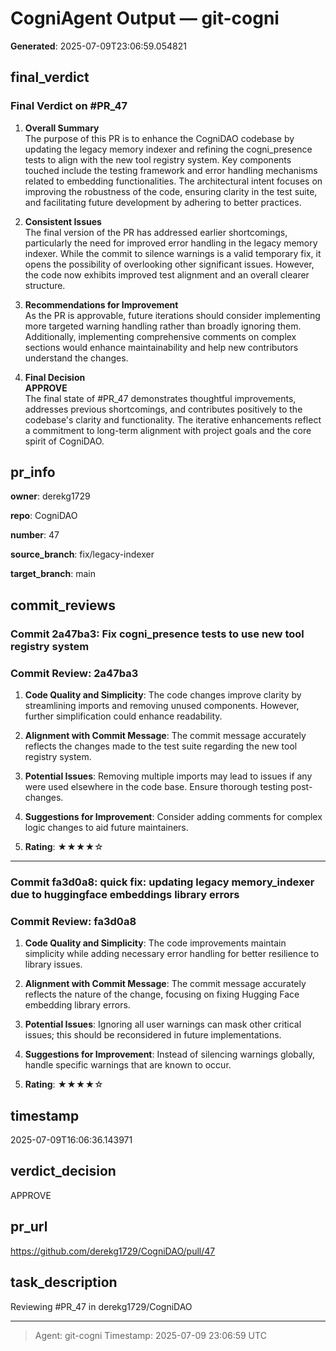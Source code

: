 # CogniAgent Output — git-cogni

**Generated**: 2025-07-09T23:06:59.054821

## final_verdict
### Final Verdict on #PR_47

1. **Overall Summary**  
   The purpose of this PR is to enhance the CogniDAO codebase by updating the legacy memory indexer and refining the cogni_presence tests to align with the new tool registry system. Key components touched include the testing framework and error handling mechanisms related to embedding functionalities. The architectural intent focuses on improving the robustness of the code, ensuring clarity in the test suite, and facilitating future development by adhering to better practices.

2. **Consistent Issues**  
   The final version of the PR has addressed earlier shortcomings, particularly the need for improved error handling in the legacy memory indexer. While the commit to silence warnings is a valid temporary fix, it opens the possibility of overlooking other significant issues. However, the code now exhibits improved test alignment and an overall clearer structure.

3. **Recommendations for Improvement**  
   As the PR is approvable, future iterations should consider implementing more targeted warning handling rather than broadly ignoring them. Additionally, implementing comprehensive comments on complex sections would enhance maintainability and help new contributors understand the changes. 

4. **Final Decision**  
   **APPROVE**  
   The final state of #PR_47 demonstrates thoughtful improvements, addresses previous shortcomings, and contributes positively to the codebase's clarity and functionality. The iterative enhancements reflect a commitment to long-term alignment with project goals and the core spirit of CogniDAO.

## pr_info
**owner**:
derekg1729

**repo**:
CogniDAO

**number**:
47

**source_branch**:
fix/legacy-indexer

**target_branch**:
main

## commit_reviews
### Commit 2a47ba3: Fix cogni_presence tests to use new tool registry system
### Commit Review: 2a47ba3

1. **Code Quality and Simplicity**: The code changes improve clarity by streamlining imports and removing unused components. However, further simplification could enhance readability.

2. **Alignment with Commit Message**: The commit message accurately reflects the changes made to the test suite regarding the new tool registry system.

3. **Potential Issues**: Removing multiple imports may lead to issues if any were used elsewhere in the code base. Ensure thorough testing post-changes.

4. **Suggestions for Improvement**: Consider adding comments for complex logic changes to aid future maintainers.

5. **Rating**: ★★★★☆


---

### Commit fa3d0a8: quick fix: updating legacy memory_indexer due to huggingface embeddings library errors
### Commit Review: fa3d0a8

1. **Code Quality and Simplicity**: The code improvements maintain simplicity while adding necessary error handling for better resilience to library issues.

2. **Alignment with Commit Message**: The commit message accurately reflects the nature of the change, focusing on fixing Hugging Face embedding library errors.

3. **Potential Issues**: Ignoring all user warnings can mask other critical issues; this should be reconsidered in future implementations.

4. **Suggestions for Improvement**: Instead of silencing warnings globally, handle specific warnings that are known to occur. 

5. **Rating**: ★★★★☆

## timestamp
2025-07-09T16:06:36.143971

## verdict_decision
APPROVE

## pr_url
https://github.com/derekg1729/CogniDAO/pull/47

## task_description
Reviewing #PR_47 in derekg1729/CogniDAO

---
> Agent: git-cogni
> Timestamp: 2025-07-09 23:06:59 UTC